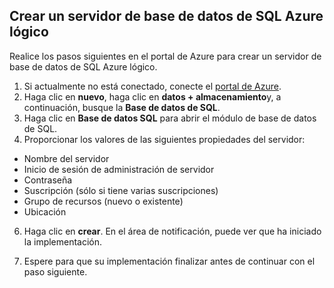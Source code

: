 
<!--
includes/sql-database-create-new-server-portal.md

Latest Freshness check:  2016-04-11 , carlrab.

As of circa 2016-04-11, the following topics might include this include:
articles/sql-database/sql-database-get-started-tutorial.md

-->
## <a name="create-an-azure-sql-database-logical-server"></a>Crear un servidor de base de datos de SQL Azure lógico

Realice los pasos siguientes en el portal de Azure para crear un servidor de base de datos de SQL Azure lógico.

1. Si actualmente no está conectado, conecte el [portal de Azure](http://portal.azure.com).
2. Haga clic en **nuevo**, haga clic en **datos + almacenamiento**y, a continuación, busque la **Base de datos de SQL**.
3. Haga clic en **Base de datos SQL** para abrir el módulo de base de datos de SQL.
5. Proporcionar los valores de las siguientes propiedades del servidor:

 - Nombre del servidor
 - Inicio de sesión de administración de servidor
 - Contraseña
 - Suscripción (sólo si tiene varias suscripciones)
 - Grupo de recursos (nuevo o existente)
 - Ubicación


6.  Haga clic en **crear**. En el área de notificación, puede ver que ha iniciado la implementación.

7. Espere para que su implementación finalizar antes de continuar con el paso siguiente.

